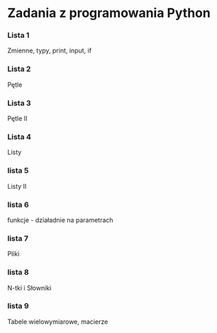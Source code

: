 # Zadania z programowania Python 

### Lista 1
Zmienne, typy, print, input, if
### Lista 2
Pętle
### Lista 3
Pętle II
### Lista 4
Listy
### lista 5 
Listy II
### lista 6 
funkcje - działadnie na parametrach
### lista 7 
Pliki
### lista 8  
N-tki i Słowniki
### lista 9 
Tabele wielowymiarowe, macierze